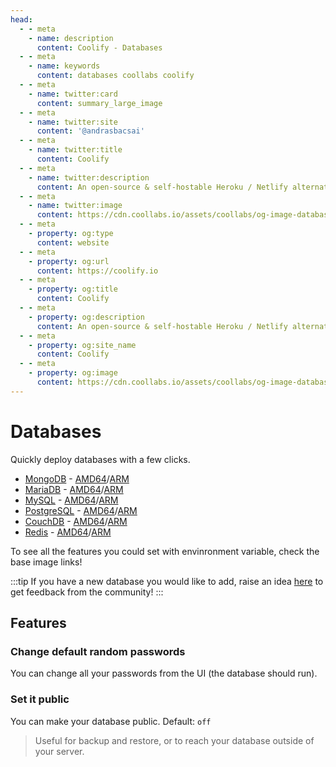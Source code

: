 ```yaml
---
head:
  - - meta
    - name: description
      content: Coolify - Databases
  - - meta
    - name: keywords
      content: databases coollabs coolify 
  - - meta
    - name: twitter:card
      content: summary_large_image
  - - meta
    - name: twitter:site
      content: '@andrasbacsai'
  - - meta
    - name: twitter:title
      content: Coolify
  - - meta
    - name: twitter:description
      content: An open-source & self-hostable Heroku / Netlify alternative.
  - - meta
    - name: twitter:image
      content: https://cdn.coollabs.io/assets/coollabs/og-image-databases.png
  - - meta
    - property: og:type
      content: website
  - - meta
    - property: og:url
      content: https://coolify.io
  - - meta
    - property: og:title
      content: Coolify
  - - meta
    - property: og:description
      content: An open-source & self-hostable Heroku / Netlify alternative.
  - - meta
    - property: og:site_name
      content: Coolify
  - - meta
    - property: og:image
      content: https://cdn.coollabs.io/assets/coollabs/og-image-databases.png
---
```

# Databases

Quickly deploy databases with a few clicks.

- [MongoDB](https://mongodb.com) -
  [AMD64](https://hub.docker.com/r/bitnami/mongodb/)/[ARM](https://hub.docker.com/_/mongo/)
- [MariaDB](https://mariadb.org/) -
  [AMD64](https://hub.docker.com/r/bitnami/mariadb/)/[ARM](https://hub.docker.com/_/mariadb/)
- [MySQL](https://www.mysql.com/) -
  [AMD64](https://hub.docker.com/r/bitnami/mysql/)/[ARM](https://hub.docker.com/_/mysql/)
- [PostgreSQL](https://www.postgresql.org/) -
  [AMD64](https://hub.docker.com/r/bitnami/postgresql/)/[ARM](https://hub.docker.com/_/postgres/)
- [CouchDB](https://couchdb.apache.org/) -
  [AMD64](https://hub.docker.com/r/bitnami/couchdb/)/[ARM](https://hub.docker.com/_/couchdb/)
- [Redis](https://redis.io/) -
  [ AMD64](https://hub.docker.com/r/bitnami/redis/)/[ARM](https://hub.docker.com/_/redis/)

To see all the features you could set with envinronment variable, check the base
image links!

:::tip 
If you have a new database you would like to add, raise an idea
[here](https://feedback.coolify.io/) to get feedback from the community! 
:::

## Features

### Change default random passwords

You can change all your passwords from the UI (the database should run).

### Set it public

You can make your database public. Default: `off`

> Useful for backup and restore, or to reach your database outside of your
> server.
